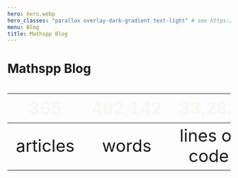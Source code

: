 ```yaml
---
hero: hero.webp
hero_classes: "parallax overlay-dark-gradient text-light" # see https://demo.getgrav.org/blog-skeleton/blog/hero-classes
menu: Blog
title: Mathspp Blog
---
```


# Mathspp Blog

<!--
[[[cog
import cog, subprocess
result = subprocess.run(["python", "pages/02.blog/stats.py"], text=True, capture_output=True)
cog.outl(result.stdout)
]]]-->
| 365 | 402,142 | 33,282 |
| :-: | :-: | :-: |
| articles | words | lines of code |
<!--[[[end]]]--->


<style>
table { font-size: 4vmin; }
thead { color: #f8f8f2; border-bottom: 0; }
</style>
